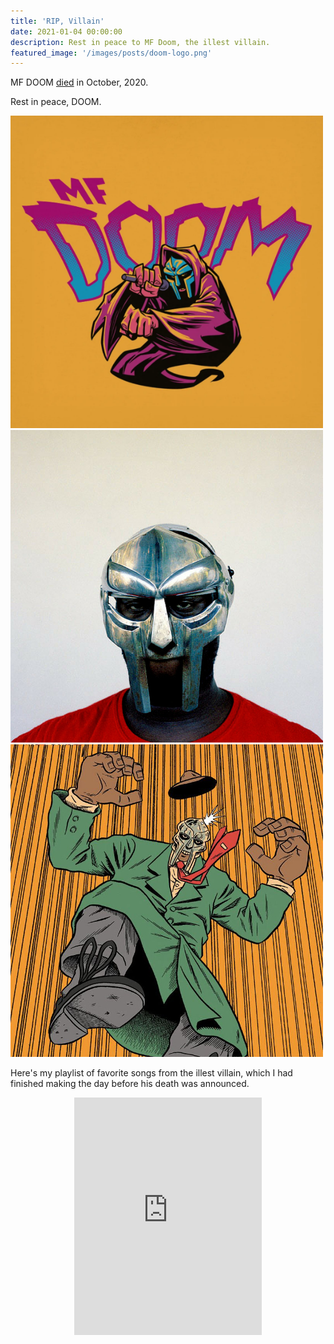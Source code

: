 ```yaml
---
title: 'RIP, Villain'
date: 2021-01-04 00:00:00
description: Rest in peace to MF Doom, the illest villain.
featured_image: '/images/posts/doom-logo.png'
---
```


MF DOOM [died](https://www.instagram.com/p/CJefkDalNYo/) in October, 2020.

Rest in peace, DOOM.

<div class="gallery" data-columns="3">
    <img src="/images/posts/doom-art.png">
    <img src="/images/posts/doom-villain.jpg">
    <img src="/images/posts/doom-cartoon.jpg">
</div>

Here's my playlist of favorite songs from the illest villain, which I had finished making the day before his death was announced.

<p align="center">
    <iframe src="https://open.spotify.com/embed/playlist/2aOprC9GEIg39Iy8DJ1ESk" width="300" height="380" frameborder="0" allowtransparency="true" allow="encrypted-media"></iframe>
</p>